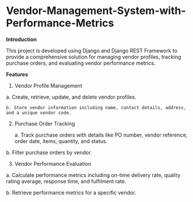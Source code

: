 # Vendor-Management-System-with-Performance-Metrics
**Introduction**

This project is developed using Django and Django REST Framework to provide a comprehensive solution for managing vendor profiles, tracking purchase orders, and evaluating vendor performance metrics.

**Features**


1. Vendor Profile Management

  a. Create, retrieve, update, and delete vendor profiles.

    b. Store vendor information including name, contact details, address, and a unique vendor code.

2. Purchase Order Tracking

      a. Track purchase orders with details like PO number, vendor reference, order date, items, quantity, and status.

b. Filter purchase orders by vendor.

3. Vendor Performance Evaluation

a. Calculate performance metrics including on-time delivery rate, quality rating average, response time, and fulfilment rate.

b. Retrieve performance metrics for a specific vendor.
